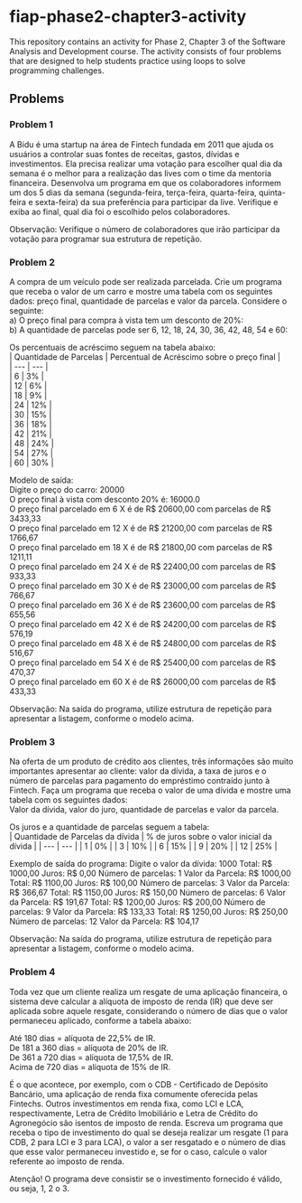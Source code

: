 # fiap-phase2-chapter3-activity
This repository contains an activity for Phase 2, Chapter 3 of the Software Analysis and Development course. 
The activity consists of four problems that are designed to help students practice using loops to solve 
programming challenges.

## Problems
### Problem 1
A Bidu é uma startup na área de Fintech fundada em 2011 que ajuda os usuários a controlar suas fontes de 
receitas, gastos, dívidas e investimentos. Ela precisa realizar uma votação para escolher qual dia da semana 
é o melhor para a realização das lives com o time da mentoria financeira. Desenvolva um programa em que 
os colaboradores informem um dos 5 dias da semana (segunda-feira, terça-feira, quarta-feira, 
quinta-feira e sexta-feira) da sua preferência para participar da live. 
Verifique e exiba ao final, qual dia foi o escolhido pelos colaboradores.  

Observação: Verifique o número de colaboradores que irão participar da votação para programar sua estrutura 
de repetição.

### Problem 2
A compra de um veículo pode ser realizada parcelada. Crie um programa que receba o valor de um carro e 
mostre uma tabela com os seguintes dados: preço final, quantidade de parcelas e valor da parcela. 
Considere o seguinte:  
a) O preço final para compra à vista tem um desconto de 20%:  
b) A quantidade de parcelas pode ser 6, 12, 18, 24, 30, 36, 42, 48, 54 e 60:  

Os percentuais de acréscimo seguem na tabela abaixo:   
| Quantidade de Parcelas | Percentual de Acréscimo sobre o preço final |  
| --- | --- |  
| 6 | 3% |  
| 12 | 6% |  
| 18 | 9% |  
| 24 | 12% |  
| 30 | 15% |  
| 36 | 18% |  
| 42 | 21% |  
| 48 | 24% |  
| 54 | 27% |  
| 60 | 30% |  

Modelo de saída:  
Digite o preço do carro: 20000  
O preço final à vista com desconto 20% é: 16000.0  
O preço final parcelado em 6 X é de R$ 20600,00 com parcelas de R$ 3433,33  
O preço final parcelado em 12 X é de R$ 21200,00 com parcelas de R$ 1766,67  
O preço final parcelado em 18 X é de R$ 21800,00 com parcelas de R$ 1211,11  
O preço final parcelado em 24 X é de R$ 22400,00 com parcelas de R$ 933,33  
O preço final parcelado em 30 X é de R$ 23000,00 com parcelas de R$ 766,67  
O preço final parcelado em 36 X é de R$ 23600,00 com parcelas de R$ 655,56  
O preço final parcelado em 42 X é de R$ 24200,00 com parcelas de R$ 576,19  
O preço final parcelado em 48 X é de R$ 24800,00 com parcelas de R$ 516,67  
O preço final parcelado em 54 X é de R$ 25400,00 com parcelas de R$ 470,37  
O preço final parcelado em 60 X é de R$ 26000,00 com parcelas de R$ 433,33  

Observação: Na saída do programa, utilize estrutura de repetição para apresentar a listagem, 
conforme o modelo acima.

### Problem 3
Na oferta de um produto de crédito aos clientes, três informações são muito importantes apresentar ao 
cliente: valor da dívida, a taxa de juros e o número de parcelas para pagamento do empréstimo contraído 
junto à Fintech. Faça um programa que receba o valor de uma dívida e mostre uma tabela com os seguintes dados:  
Valor da dívida, valor do juro, quantidade de parcelas e valor da parcela.  

Os juros e a quantidade de parcelas seguem a tabela:  
| Quantidade de Parcelas da dívida | % de juros sobre o valor inicial da dívida |
| --- | --- |
| 1 | 0% |
| 3 | 10% |
| 6 | 15% |
| 9 | 20% |
| 12 | 25% |

Exemplo de saída do programa:
Digite o valor da dívida: 1000
Total: R$ 1000,00 Juros: R$ 0,00 Número de parcelas: 1 Valor da Parcela: R$ 1000,00
Total: R$ 1100,00 Juros: R$ 100,00 Número de parcelas: 3 Valor da Parcela: R$ 366,67
Total: R$ 1150,00 Juros: R$ 150,00 Número de parcelas: 6 Valor da Parcela: R$ 191,67
Total: R$ 1200,00 Juros: R$ 200,00 Número de parcelas: 9 Valor da Parcela: R$ 133,33
Total: R$ 1250,00 Juros: R$ 250,00 Número de parcelas: 12 Valor da Parcela: R$ 104,17

Observação: Na saída do programa, utilize estrutura de repetição para apresentar a listagem, 
conforme o modelo acima.

### Problem 4
Toda vez que um cliente realiza um resgate de uma aplicação financeira, o sistema deve calcular a alíquota 
de imposto de renda (IR) que deve ser aplicada sobre aquele resgate, considerando o número de dias que 
o valor permaneceu aplicado, conforme a tabela abaixo:  

Até 180 dias = alíquota de 22,5% de IR.  
De 181 a 360 dias = alíquota de 20% de IR.  
De 361 a 720 dias = alíquota de 17,5% de IR.  
Acima de 720 dias = alíquota de 15% de IR.  

É o que acontece, por exemplo, com o CDB - Certificado de Depósito Bancário, uma aplicação de renda fixa 
comumente oferecida pelas Fintechs. Outros investimentos em renda fixa, como LCI e LCA, respectivamente, 
Letra de Crédito Imobiliário e Letra de Crédito do Agronegócio são isentos de imposto de renda. 
Escreva um programa que receba o tipo de investimento do qual se deseja realizar 
um resgate (1 para CDB, 2 para LCI e 3 para LCA), o valor a ser resgatado e o número de dias que esse 
valor permaneceu investido e, se for o caso, calcule o valor referente ao imposto de renda.

Atenção! O programa deve consistir se o investimento fornecido é válido, ou seja, 1, 2 o 3.